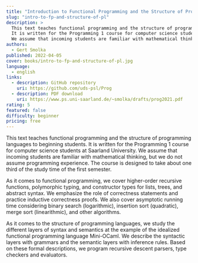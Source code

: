 ```yaml
---
title: "Introduction to Functional Programming and the Structure of Programming Languages using OCaml"
slug: "intro-to-fp-and-structure-of-pl"
description: >
  This text teaches functional programming and the structure of programming languages to beginning students.
  It is written for the Programming 1 course for computer science students at Saarland University.
  We assume that incoming students are familiar with mathematical thinking, but we do not assume programming experience.
authors:
  - Gert Smolka
published: 2022-04-05
cover: books/intro-to-fp-and-structure-of-pl.jpg
language:
  - english
links:
  - description: GitHub repository
    uri: https://github.com/uds-psl/Prog
  - description: PDF download
    uri: https://www.ps.uni-saarland.de/~smolka/drafts/prog2021.pdf
rating: 5
featured: false
difficulty: beginner
pricing: free
---
```


This text teaches functional programming and the structure of programming languages to beginning students.
It is written for the Programming 1 course for computer science students at Saarland University.
We assume that incoming students are familiar with mathematical thinking,
but we do not assume programming experience. The course is designed
to take about one third of the study time of the first semester.

As it comes to functional programming, we cover higher-order recursive functions, polymorphic typing, and constructor types for lists,
trees, and abstract syntax. We emphasize the role of correctness statements and practice inductive correctness proofs. We also cover asymptotic running time considering binary search (logarithmic), insertion sort
(quadratic), merge sort (linearithmic), and other algorithms.

As it comes to the structure of programming languages, we study
the different layers of syntax and semantics at the example of the idealized functional programming language Mini-OCaml. We describe the
syntactic layers with grammars and the semantic layers with inference
rules. Based on these formal descriptions, we program recursive descent
parsers, type checkers and evaluators.
